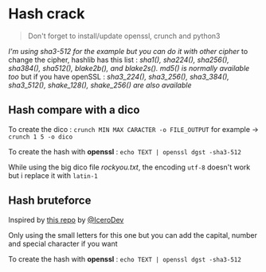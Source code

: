 # Hash crack

> Don't forget to install/update openssl, crunch and python3

*I'm using sha3-512 for the example but you can do it with other cipher*
to change the cipher, hashlib has this list : *sha1(), sha224(), sha256(), sha384(), sha512(), blake2b(), and blake2s(). md5() is normally available too*
but if you have openSSL : *sha3_224(), sha3_256(), sha3_384(), sha3_512(), shake_128(), shake_256() are also available*

## Hash compare with a dico

To create the dico : `crunch MIN MAX CARACTER -o FILE_OUTPUT`
for example -> `crunch 1 5 -o dico`

To create the hash with **openssl** : `echo TEXT | openssl dgst -sha3-512`

While using the big dico file *rockyou.txt*, the encoding `utf-8` doesn't work but i replace it with `latin-1`

## Hash bruteforce

Inspired by [this repo](https://github.com/IceroDev/Bruteforce-SHA3-512/blob/main/bruteforce.py) by [@IceroDev](https://github.com/IceroDev ) 

Only using the small letters for this one but you can add the capital, number and special character if you want

To create the hash with **openssl** : `echo TEXT | openssl dgst -sha3-512`
